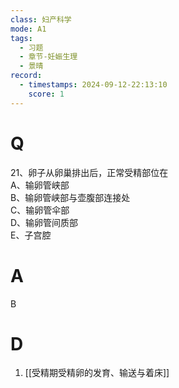 ```yaml
---
class: 妇产科学
mode: A1
tags:
  - 习题
  - 章节-妊娠生理
  - 景晴
record:
  - timestamps: 2024-09-12-22:13:10
    score: 1
---
```


# Q

21、卵子从卵巢排出后，正常受精部位在  
A、输卵管峡部  
B、输卵管峡部与壶腹部连接处  
C、输卵管伞部  
D、输卵管间质部  
E、子宫腔  
# A
B
# D
1. [[受精期受精卵的发育、输送与着床]]